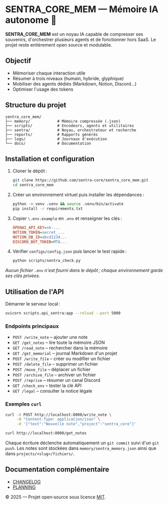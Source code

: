 # SENTRA_CORE_MEM — Mémoire IA autonome 🧠

**SENTRA_CORE_MEM** est un noyau IA capable de compresser ses souvenirs, d'orchestrer plusieurs agents et de fonctionner hors SaaS. Le projet reste entièrement open source et modulable.

## Objectif
- Mémoriser chaque interaction utile
- Résumer à trois niveaux (humain, hybride, glyphique)
- Mobiliser des agents dédiés (Markdown, Notion, Discord…)
- Optimiser l'usage des tokens

## Structure du projet
```text
sentra_core_mem/
├── memory/            # Mémoire compressée (.json)
├── scripts/           # Encodeurs, agents et utilitaires
├── sentra/            # Noyau, orchestrateur et recherche
├── reports/           # Rapports générés
├── logs/              # Journaux d'exécution
└── docs/              # Documentation
```

## Installation et configuration

1. Cloner le dépôt :
   ```bash
   git clone https://github.com/sentra-core/sentra_core_mem.git
   cd sentra_core_mem
   ```
2. Créer un environnement virtuel puis installer les dépendances :
   ```bash
   python -m venv .venv && source .venv/bin/activate
   pip install -r requirements.txt
   ```
3. Copier `\.env.example` en `.env` et renseigner les clés :
   ```ini
   OPENAI_API_KEY=sk-...
   NOTION_TOKEN=secret_...
   NOTION_DB_ID=abcd1234...
   DISCORD_BOT_TOKEN=MTA...
   ```
4. Vérifier `configs/config.json` puis lancer le test rapide :
   ```bash
   python scripts/sentra_check.py
   ```

*Aucun fichier `.env` n'est fourni dans le dépôt ; chaque environnement garde ses clés privées.*

## Utilisation de l'API

Démarrer le serveur local :
```bash
uvicorn scripts.api_sentra:app --reload --port 5000
```

### Endpoints principaux
- `POST /write_note` – ajouter une note
- `GET /get_notes` – lire toute la mémoire JSON
- `GET /read_note` – rechercher dans la mémoire
- `GET /get_memorial` – journal Markdown d'un projet
- `POST /write_file` – créer ou modifier un fichier
- `POST /delete_file` – supprimer un fichier
- `POST /move_file` – déplacer un fichier
- `POST /archive_file` – archiver un fichier
- `POST /reprise` – résumer un canal Discord
- `GET /check_env` – tester la clé API
- `GET /legal` – consulter la notice légale

### Exemples `curl`
```bash
curl -X POST http://localhost:8000/write_note \
     -H "Content-Type: application/json" \
     -d '{"text":"Nouvelle note","project":"sentra_core"}'

curl http://localhost:8000/get_notes
```
Chaque écriture déclenche automatiquement un `git commit` suivi d'un `git push`. Les notes sont stockées dans `memory/sentra_memory.json` ainsi que dans `projects/<slug>/fichiers/`.

## Documentation complémentaire
- [CHANGELOG](docs/CHANGELOG.md)
- [PLANNING](docs/PLANNING_SENTRA_CORE_MEM.md)

© 2025 — Projet open‑source sous licence [MIT](LICENSE).
